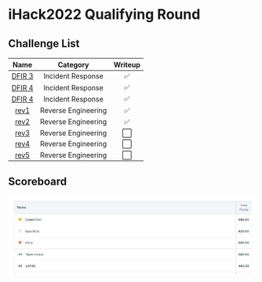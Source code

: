 # iHack2022 Qualifying Round

## Challenge List
| Name                                            | Category          | Writeup |
|:-----------------------------------------------:|:-----------------:|:--------:|
| [DFIR 3](iHack2022%20Qualifying%20Round/DFIR/DFIR%203) | Incident Response | ✅ |
| [DFIR 4](iHack2022%20Qualifying%20Round/DFIR/DFIR%204) | Incident Response | ✅ |
| [DFIR 4](iHack2022%20Qualifying%20Round/DFIR/DFIR%204) | Incident Response | ✅ |
| [rev1](iHack2022%20Qualifying%20Round/rev/rev1) | Reverse Engineering      | ✅ |
| [rev2](iHack2022%20Qualifying%20Round/rev/rev2) | Reverse Engineering      | ✅ |
| [rev3](iHack2022%20Qualifying%20Round/rev/rev3) | Reverse Engineering      | ⬜ |
| [rev4](iHack2022%20Qualifying%20Round/rev/rev4) | Reverse Engineering      | ⬜ |
| [rev5](iHack2022%20Qualifying%20Round/rev/rev5) | Reverse Engineering      | ⬜ |

## Scoreboard
![Scoreboard](./Scoreboard.png)
